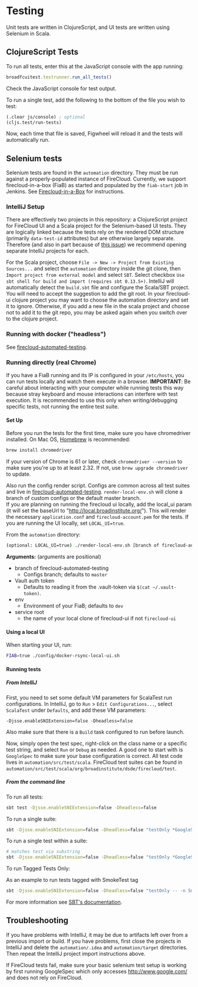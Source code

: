 # Testing

Unit tests are written in ClojureScript, and UI tests are written using Selenium in Scala.

## ClojureScript Tests

To run all tests, enter this at the JavaScript console with the app running:

```javascript
broadfcuitest.testrunner.run_all_tests()
```

Check the JavaScript console for test output.

To run a single test, add the following to the bottom of the file you wish to test:

```clojure
(.clear js/console) ; optional
(cljs.test/run-tests)
```

Now, each time that file is saved, Figwheel will reload it and the tests will automatically run.

## Selenium tests

Selenium tests are found in the `automation` directory. They must be run against a properly-populated instance of FireCloud. Currently, we support firecloud-in-a-box (FiaB) as started and populated by the `fiab-start` job in Jenkins. See [Firecloud-in-a-Box](https://broadinstitute.atlassian.net/wiki/spaces/GAWB/pages/114755655/Firecloud-in-a-Box) for instructions.

### IntelliJ Setup

There are effectively two projects in this repository: a ClojureScript project for FireCloud UI and a Scala project for the Selenium-based UI tests. They are logically linked because the tests rely on the rendered DOM structure (primarily `data-test-id` attributes) but are otherwise largely separate. Therefore (and also in part because of [this issue](https://youtrack.jetbrains.com/issue/SCL-12358)) we recommend opening separate IntelliJ projects for each.

For the Scala project, choose `File -> New -> Project from Existing Sources...` and select the `automation` directory inside the git clone, then `Import project from external model` and select `SBT`. Select checkbox `Use sbt shell for build and import (requires sbt 0.13.5+)`. IntelliJ will automatically detect the `build.sbt` file and configure the Scala/SBT project. You will need to accept the suggestion to add the git root. In your firecloud-ui clojure project you may want to choose the automation directory and set it to ignore. Otherwise, if you add a new file in the scala project and choose not to add it to the git repo, you may be asked again when you switch over to the clojure project.


### Running with docker ("headless")

See [firecloud-automated-testing](https://github.com/broadinstitute/firecloud-automated-testing).

### Running directly (real Chrome)

If you have a FiaB running and its IP is configured in your `/etc/hosts`, you can run tests locally and watch them execute in a browser. **IMPORTANT**: Be careful about interacting with your computer while running tests this way because stray keyboard and mouse interactions can interfere with test execution. It is recommended to use this only when writing/debugging specific tests, not running the entire test suite. 

#### Set Up

Before you run the tests for the first time, make sure you have chromedriver installed. On Mac OS, [Homebrew](https://brew.sh) is recommended:

```bash
brew install chromedriver
```

If your version of Chrome is 61 or later, check `chromedriver --version` to make sure you're up to at least 2.32. If not, use `brew upgrade chromedriver` to update.
 
Also run the config render script. Configs are common across all test suites and live in [firecloud-automated-testing](https://github.com/broadinstitute/firecloud-automated-testing).  `render-local-env.sh` will clone a branch of custom configs or the default master branch.  
If you are planning on running the firecloud ui locally, add the local_ui param (it will set the baseUrl to "http://local.broadinstitute.org/"). This will render the necessary `application.conf` and `firecloud-account.pem` for the tests. If you are running the UI locally, set `LOCAL_UI=true`. 

From the `automation` directory:

```bash
(optional: LOCAL_UI=true) ./render-local-env.sh [branch of firecloud-automated-testing] [vault token] [env] [service root]
```

**Arguments:** (arguments are positional)

* branch of firecloud-automated-testing
    * Configs branch; defaults to `master`
* Vault auth token
	* Defaults to reading it from the .vault-token via `$(cat ~/.vault-token)`.
* env
	* Environment of your FiaB; defaults to `dev`
* service root
    * the name of your local clone of firecloud-ui if not `firecloud-ui`

#### Using a local UI

When starting your UI, run:

```bash
FIAB=true ./config/docker-rsync-local-ui.sh
```

#### Running tests

##### From IntelliJ

First, you need to set some default VM parameters for ScalaTest run configurations. In IntelliJ, go to `Run` > `Edit Configurations...`, select `ScalaTest` under `Defaults`, and add these VM parameters:

```
-Djsse.enableSNIExtension=false -Dheadless=false
```

Also make sure that there is a `Build` task configured to run before launch.

Now, simply open the test spec, right-click on the class name or a specific test string, and select `Run` or `Debug` as needed. A good one to start with is `GoogleSpec` to make sure your base configuration is correct. All test code lives in `automation/src/test/scala`. FireCloud test suites can be found in `automation/src/test/scala/org/broadinstitute/dsde/firecloud/test`.

##### From the command line

To run all tests:

```bash
sbt test -Djsse.enableSNIExtension=false -Dheadless=false
```

To run a single suite:

```bash
sbt -Djsse.enableSNIExtension=false -Dheadless=false "testOnly *GoogleSpec"
```

To run a single test within a suite:

```bash
# matches test via substring
sbt -Djsse.enableSNIExtension=false -Dheadless=false "testOnly *GoogleSpec -- -z \"have a search field\""
```
To run Tagged Tests Only:

As an example to run tests tagged with SmokeTest tag

```bash
sbt -Djsse.enableSNIExtension=false -Dheadless=false "testOnly -- -n SmokeTest"
```
For more information see [SBT's documentation](http://www.scala-sbt.org/0.13/docs/Testing.html#Test+Framework+Arguments).


## Troubleshooting

If you have problems with IntelliJ, it may be due to artifacts left over from a previous import or build. If you have problems, first close the projects in IntelliJ and delete the `automation/.idea` and `automation/target` directories. Then repeat the IntelliJ project import instructions above.

If FireCloud tests fail, make sure your basic selenium test setup is working by first running GoogleSpec which only accesses http://www.google.com/ and does not rely on FireCloud.
